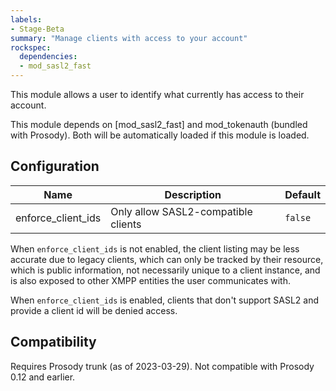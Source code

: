 ```yaml
---
labels:
- Stage-Beta
summary: "Manage clients with access to your account"
rockspec:
  dependencies:
  - mod_sasl2_fast
---
```


This module allows a user to identify what currently has access to their
account.

This module depends on [mod_sasl2_fast] and mod_tokenauth (bundled with
Prosody). Both will be automatically loaded if this module is loaded.

## Configuration

| Name                      | Description                                            | Default         |
|---------------------------|--------------------------------------------------------|-----------------|
| enforce_client_ids        | Only allow SASL2-compatible clients                    | `false`         |

When `enforce_client_ids` is not enabled, the client listing may be less accurate due to legacy clients,
which can only be tracked by their resource, which is public information, not necessarily unique to a
client instance, and is also exposed to other XMPP entities the user communicates with.

When `enforce_client_ids` is enabled, clients that don't support SASL2 and provide a client id will be
denied access.

## Compatibility

Requires Prosody trunk (as of 2023-03-29). Not compatible with Prosody 0.12
and earlier.
